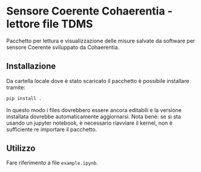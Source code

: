 # Sensore Coerente Cohaerentia - lettore file TDMS

Pacchetto per lettura e visualizzazione delle misure salvate da software per sensore Coerente sviluppato da Cohaerentia.

## Installazione

Da cartella locale dove è stato scaricato il pacchetto è possibile installare tramite:

```bash
pip install .
```

In questo modo i files dovrebbero essere ancora editabili e la versione installata dovrebbe automaticamente aggiornarsi. Nota bene: se si sta usando un jupyter notebook, è necessario riavviare il kernel, non è sufficiente re importare il pacchetto.

## Utilizzo

Fare riferimento a file `example.ipynb`.

